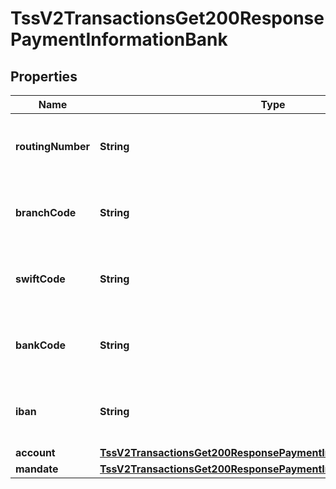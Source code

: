 
# TssV2TransactionsGet200ResponsePaymentInformationBank

## Properties
Name | Type | Description | Notes
------------ | ------------- | ------------- | -------------
**routingNumber** | **String** | The description for this field is not available. |  [optional]
**branchCode** | **String** | The description for this field is not available. |  [optional]
**swiftCode** | **String** | The description for this field is not available. |  [optional]
**bankCode** | **String** | The description for this field is not available. |  [optional]
**iban** | **String** | The description for this field is not available. |  [optional]
**account** | [**TssV2TransactionsGet200ResponsePaymentInformationBankAccount**](TssV2TransactionsGet200ResponsePaymentInformationBankAccount.md) |  |  [optional]
**mandate** | [**TssV2TransactionsGet200ResponsePaymentInformationBankMandate**](TssV2TransactionsGet200ResponsePaymentInformationBankMandate.md) |  |  [optional]




